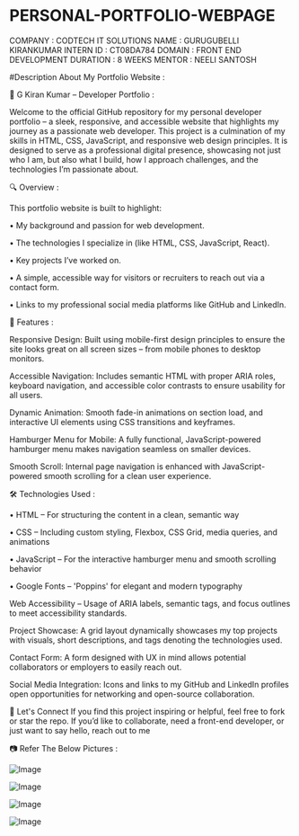 # PERSONAL-PORTFOLIO-WEBPAGE

COMPANY : CODTECH IT SOLUTIONS
NAME : GURUGUBELLI KIRANKUMAR
INTERN ID : CT08DA784
DOMAIN : FRONT END DEVELOPMENT
DURATION : 8 WEEKS
MENTOR : NEELI SANTOSH

#Description About My Portfolio Website :

🚀 G Kiran Kumar – Developer Portfolio :

Welcome to the official GitHub repository for my personal developer portfolio – a sleek, responsive, and accessible website that highlights my journey as a passionate web developer. This project is a culmination of my skills in HTML, CSS, JavaScript, and responsive web design principles. It is designed to serve as a professional digital presence, showcasing not just who I am, but also what I build, how I approach challenges, and the technologies I’m passionate about.

🔍 Overview : 

 This portfolio website is built to highlight:

  • My background and passion for web development.

  • The technologies I specialize in (like HTML, CSS, JavaScript, React).

  • Key projects I’ve worked on.

  • A simple, accessible way for visitors or recruiters to reach out via a contact form.

  • Links to my professional social media platforms like GitHub and LinkedIn.


🎯 Features : 

Responsive Design: Built using mobile-first design principles to ensure the site looks great on all screen sizes – from mobile phones to desktop monitors.

Accessible Navigation: Includes semantic HTML with proper ARIA roles, keyboard navigation, and accessible color contrasts to ensure usability for all users.

Dynamic Animation: Smooth fade-in animations on section load, and interactive UI elements using CSS transitions and keyframes.

Hamburger Menu for Mobile: A fully functional, JavaScript-powered hamburger menu makes navigation seamless on smaller devices.

Smooth Scroll: Internal page navigation is enhanced with JavaScript-powered smooth scrolling for a clean user experience.


🛠 Technologies Used : 

  • HTML – For structuring the content in a clean, semantic way

  • CSS – Including custom styling, Flexbox, CSS Grid, media queries, and animations

  • JavaScript – For the interactive hamburger menu and smooth scrolling behavior

  • Google Fonts – 'Poppins' for elegant and modern typography

Web Accessibility – Usage of ARIA labels, semantic tags, and focus outlines to meet accessibility standards.

Project Showcase: A grid layout dynamically showcases my top projects with visuals, short descriptions, and tags denoting the technologies used.

Contact Form: A form designed with UX in mind allows potential collaborators or employers to easily reach out.

Social Media Integration: Icons and links to my GitHub and LinkedIn profiles open opportunities for networking and open-source collaboration.

🤝 Let's Connect
If you find this project inspiring or helpful, feel free to fork or star the repo.
If you’d like to collaborate, need a front-end developer, or just want to say hello, reach out to me



📷 Refer The Below Pictures :

![Image](https://github.com/user-attachments/assets/237ff711-3bed-439e-a839-f728cc24c9d8)

![Image](https://github.com/user-attachments/assets/cd70b036-5525-415b-8cbc-fc8d42bd31c6)

![Image](https://github.com/user-attachments/assets/a7347011-c7a7-488c-9d1d-c7a704b416f9)

![Image](https://github.com/user-attachments/assets/85eb7457-bb05-4bc1-8e35-42635674447b)

